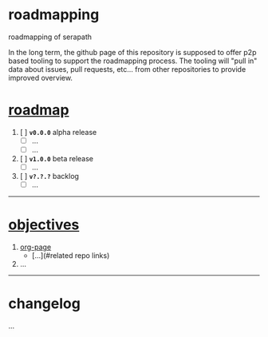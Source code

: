 # roadmapping
roadmapping of serapath

In the long term, the github page of this repository is supposed to offer p2p based tooling to support the roadmapping process. The tooling will "pull in" data about issues, pull requests, etc... from other repositories to provide improved overview.

# [roadmap](https://github.com/serapath/roadmapping#roadmap)
1. [ ] **`v0.0.0`** alpha release
    * [ ] ...
    * [ ] ...
2. [ ] **`v1.0.0`** beta release
    * [ ] ...
3. [ ] **`v?.?.?`** backlog
    * [ ] ...

---
# [objectives](https://github.com/playproject-io/roadmapping#objectives)
1. [org-page](https://github.com/serapath/serapath.github.io)
    * [...](#related repo links)
2. ...

---
# changelog
...
